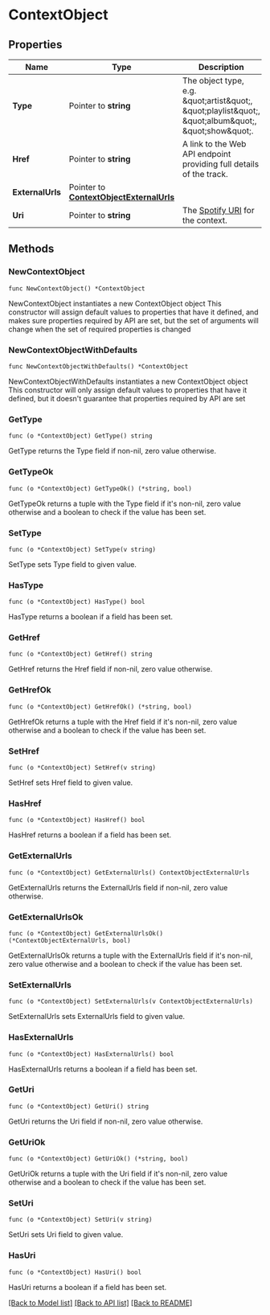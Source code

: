 # ContextObject

## Properties

Name | Type | Description | Notes
------------ | ------------- | ------------- | -------------
**Type** | Pointer to **string** | The object type, e.g. \&quot;artist\&quot;, \&quot;playlist\&quot;, \&quot;album\&quot;, \&quot;show\&quot;.  | [optional] 
**Href** | Pointer to **string** | A link to the Web API endpoint providing full details of the track. | [optional] 
**ExternalUrls** | Pointer to [**ContextObjectExternalUrls**](ContextObjectExternalUrls.md) |  | [optional] 
**Uri** | Pointer to **string** | The [Spotify URI](/documentation/web-api/#spotify-uris-and-ids) for the context.  | [optional] 

## Methods

### NewContextObject

`func NewContextObject() *ContextObject`

NewContextObject instantiates a new ContextObject object
This constructor will assign default values to properties that have it defined,
and makes sure properties required by API are set, but the set of arguments
will change when the set of required properties is changed

### NewContextObjectWithDefaults

`func NewContextObjectWithDefaults() *ContextObject`

NewContextObjectWithDefaults instantiates a new ContextObject object
This constructor will only assign default values to properties that have it defined,
but it doesn't guarantee that properties required by API are set

### GetType

`func (o *ContextObject) GetType() string`

GetType returns the Type field if non-nil, zero value otherwise.

### GetTypeOk

`func (o *ContextObject) GetTypeOk() (*string, bool)`

GetTypeOk returns a tuple with the Type field if it's non-nil, zero value otherwise
and a boolean to check if the value has been set.

### SetType

`func (o *ContextObject) SetType(v string)`

SetType sets Type field to given value.

### HasType

`func (o *ContextObject) HasType() bool`

HasType returns a boolean if a field has been set.

### GetHref

`func (o *ContextObject) GetHref() string`

GetHref returns the Href field if non-nil, zero value otherwise.

### GetHrefOk

`func (o *ContextObject) GetHrefOk() (*string, bool)`

GetHrefOk returns a tuple with the Href field if it's non-nil, zero value otherwise
and a boolean to check if the value has been set.

### SetHref

`func (o *ContextObject) SetHref(v string)`

SetHref sets Href field to given value.

### HasHref

`func (o *ContextObject) HasHref() bool`

HasHref returns a boolean if a field has been set.

### GetExternalUrls

`func (o *ContextObject) GetExternalUrls() ContextObjectExternalUrls`

GetExternalUrls returns the ExternalUrls field if non-nil, zero value otherwise.

### GetExternalUrlsOk

`func (o *ContextObject) GetExternalUrlsOk() (*ContextObjectExternalUrls, bool)`

GetExternalUrlsOk returns a tuple with the ExternalUrls field if it's non-nil, zero value otherwise
and a boolean to check if the value has been set.

### SetExternalUrls

`func (o *ContextObject) SetExternalUrls(v ContextObjectExternalUrls)`

SetExternalUrls sets ExternalUrls field to given value.

### HasExternalUrls

`func (o *ContextObject) HasExternalUrls() bool`

HasExternalUrls returns a boolean if a field has been set.

### GetUri

`func (o *ContextObject) GetUri() string`

GetUri returns the Uri field if non-nil, zero value otherwise.

### GetUriOk

`func (o *ContextObject) GetUriOk() (*string, bool)`

GetUriOk returns a tuple with the Uri field if it's non-nil, zero value otherwise
and a boolean to check if the value has been set.

### SetUri

`func (o *ContextObject) SetUri(v string)`

SetUri sets Uri field to given value.

### HasUri

`func (o *ContextObject) HasUri() bool`

HasUri returns a boolean if a field has been set.


[[Back to Model list]](../README.md#documentation-for-models) [[Back to API list]](../README.md#documentation-for-api-endpoints) [[Back to README]](../README.md)


